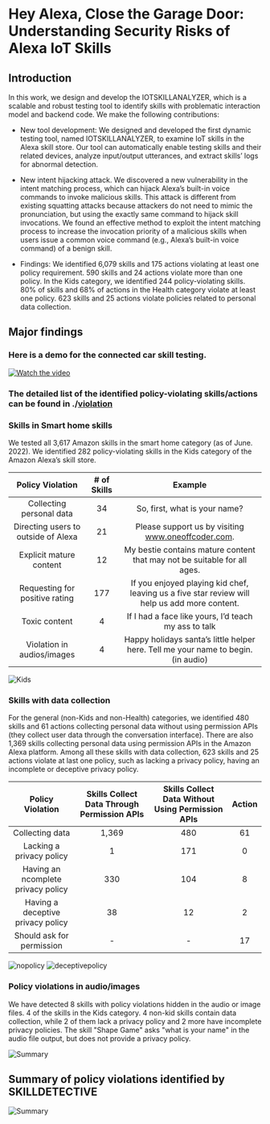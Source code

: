 # Hey Alexa, Close the Garage Door: Understanding Security Risks of Alexa IoT Skills

## Introduction

In this work, we design and develop the IOTSKILLANALYZER, which is a scalable and robust testing tool to identify skills with problematic interaction model and backend code. We make the following contributions:

* New tool development: We designed and developed the first dynamic testing tool, named IOTSKILLANALYZER, to examine IoT skills in the Alexa skill store. Our tool can automatically enable testing skills and their related devices, analyze input/output utterances, and extract skills’ logs for abnormal detection.

* New intent hijacking attack. We discovered a new vulnerability in the intent matching process, which can hijack Alexa’s built-in voice commands to invoke malicious
skills. This attack is different from existing squatting attacks because attackers do not need to mimic the pronunciation, but using the exactly same command to hijack skill invocations. We found an effective method to exploit the intent matching process to increase the invocation priority of a malicious skills when users issue
a common voice command (e.g., Alexa’s built-in voice command) of a benign skill.

* Findings: We identified 6,079 skills and 175 actions violating at least one policy requirement. 590 skills and 24 actions violate more than one policy. In the Kids category, we identified 244 policy-violating skills. 80% of skills and 68% of actions in the Health category violate at least one policy. 623 skills and 25 actions violate policies related to personal data collection. 


## Major findings

### Here is a demo for the connected car skill testing. 

[![Watch the video](https://github.com/skilldetective/skilldetective/images/car.png)](https://www.youtube.com/watch?v=OrYLUcC7zx4_5)

### The detailed list of the identified policy-violating skills/actions can be found in ./[violation](https://github.com/skilldetective/skilldetective/tree/master/policy_detector)

### Skills in Smart home skills

We tested all 3,617 Amazon skills in the smart home category (as of June. 2022). We identified 282 policy-violating skills in the Kids category of the Amazon Alexa’s skill store.

Policy Violation | # of Skills | Example |
:---: | :---: | :---:| 
Collecting personal data | 34 | So, first, what is your name? | 
Directing users to outside of Alexa | 21 | Please support us by visiting www.oneoffcoder.com. | 
Explicit mature content | 12 | My bestie contains mature content that may not be suitable for all ages. | 
Requesting for positive rating | 177 | If you enjoyed playing kid chef, leaving us a five star review will help us add more content. | 
Toxic content | 4 | If I had a face like yours, I’d teach my ass to talk | 
Violation in audios/images | 4 | Happy holidays santa’s little helper here. Tell me your name to begin. (in audio) | 

![Kids](https://github.com/skilldetective/skilldetective/blob/master/images/kids_with_permission.png)

### Skills with data collection

For the general (non-Kids and non-Health) categories, we identified 480 skills and 61 actions collecting personal data without using permission APIs (they collect user data through the conversation interface). There are also 1,369 skills collecting personal data using permission APIs in the Amazon Alexa platform. Among all these skills with data collection, 623 skills and 25 actions violate at last one policy, such as lacking a privacy policy, having an incomplete or deceptive privacy policy.

Policy Violation | Skills Collect Data Through Permission APIs | Skills Collect Data Without Using Permission APIs | Action |
:---: | :---: | :---:| :---:| 
Collecting data | 1,369 | 480 | 61|
Lacking a privacy policy| 1 | 171 | 0 |
Having an ncomplete privacy policy | 330 | 104 |8|
Having a deceptive privacy policy |38|12|2|
Should ask for permission |-|-|17|

![nopolicy](https://github.com/skilldetective/skilldetective/blob/master/images/permission_no_policy2.png)
![deceptivepolicy](https://github.com/skilldetective/skilldetective/blob/master/images/deceptive_policy.png)


### Policy violations in audio/images

We have detected 8 skills with policy violations hidden in the audio or image files. 4 of the skills in the Kids category. 4 non-kid skills contain data collection, while 2 of them lack a privacy policy and 2 more have incomplete privacy policies. The skill "Shape Game" asks "what is your name" in the audio file output, but does not provide a privacy policy.

![Summary](https://github.com/skilldetective/skilldetective/blob/master/images/media_violation.png)


## Summary of policy violations identified by SKILLDETECTIVE
![Summary](https://github.com/skilldetective/skilldetective/blob/master/images/results.png)
